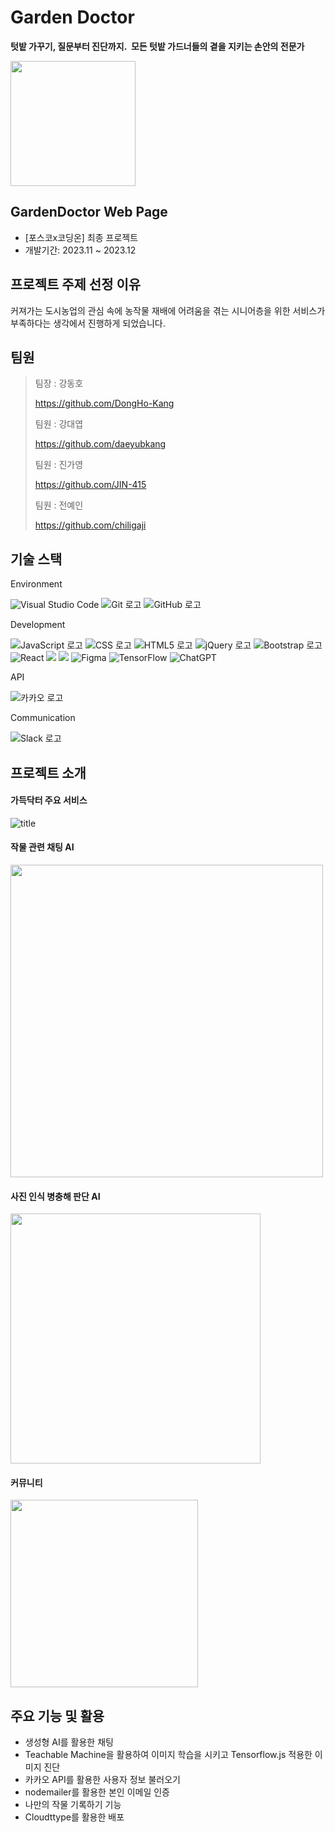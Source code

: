 # Garden Doctor
**텃밭 가꾸기, 질문부터 진단까지. 
모든 텃밭 가드너들의 곁을 지키는 손안의 전문가**

<img src="https://github.com/Garden-Doctor/GardenDoctor/assets/133857119/12645f40-0e3f-446d-929f-959fab0e192e"  width="200" height="200"/>
<br />

## GardenDoctor Web Page
* [포스코x코딩온] 최종 프로젝트
* 개발기간: 2023.11 ~ 2023.12

## 프로젝트 주제 선정 이유
커져가는 도시농업의 관심 속에 농작물 재배에 어려움을 겪는 시니어층을 위한 서비스가 부족하다는 생각에서 진행하게 되었습니다.
<br />

## 팀원
> 팀장 : 강동호
> 
  > https://github.com/DongHo-Kang
> 
> 팀원 : 강대엽
> 
  > https://github.com/daeyubkang
> 
> 팀원 : 진가영
> 
  > https://github.com/JIN-415
>
> 팀원 : 전예인
> 
  > https://github.com/chiligaji

## 기술 스택
Environment

![Visual Studio Code](https://img.shields.io/badge/Visual%20Studio%20Code-007ACC?style=for-the-badge&logo=visualstudiocode&logoColor=white)
![Git 로고](https://img.shields.io/badge/git-F05032?style=for-the-badge&logo=git&logoColor=white)
![GitHub 로고](https://img.shields.io/badge/github-181717?style=for-the-badge&logo=github&logoColor=white)

Development 

![JavaScript 로고](https://img.shields.io/badge/javascript-F7DF1E?style=for-the-badge&logo=javascript&logoColor=black)
![CSS 로고](https://img.shields.io/badge/css-1572B6?style=for-the-badge&logo=css3&logoColor=white)
![HTML5 로고](https://img.shields.io/badge/html5-E34F26?style=for-the-badge&logo=html5&logoColor=white)
![jQuery 로고](https://img.shields.io/badge/jquery-0769AD?style=for-the-badge&logo=jquery&logoColor=white)
![Bootstrap 로고](https://img.shields.io/badge/bootstrap-7952B3?style=for-the-badge&logo=bootstrap&logoColor=white)
![React](https://img.shields.io/badge/react-%2320232a.svg?style=for-the-badge&logo=react&logoColor=%2361DAFB)
<img src="https://img.shields.io/badge/node.js-339933?style=for-the-badge&logo=Node.js&logoColor=white">
<img src="https://img.shields.io/badge/mysql-4479A1?style=for-the-badge&logo=mysql&logoColor=white">
![Figma](https://img.shields.io/badge/figma-%23F24E1E.svg?style=for-the-badge&logo=figma&logoColor=white)
![TensorFlow](https://img.shields.io/badge/TensorFlow-%23FF6F00.svg?style=for-the-badge&logo=TensorFlow&logoColor=white)
![ChatGPT](https://img.shields.io/badge/chatGPT-74aa9c?style=for-the-badge&logo=openai&logoColor=white)


API

![카카오 로고](https://img.shields.io/badge/kakao-FFCD00?style=for-the-badge&logo=kakao&logoColor=white)

Communication

![Slack 로고](https://img.shields.io/badge/slack-%234A154B?style=for-the-badge&logo=slack&logoColor=white)

## 프로젝트 소개 
#### 가득닥터 주요 서비스
![title](https://github.com/Garden-Doctor/GardenDoctor/assets/133857119/abd1a80b-a93f-4a5b-99bc-1e5d453957e7)  

#### 작물 관련 채팅 AI
<img src="https://github.com/Garden-Doctor/GardenDoctor/assets/133857119/52131efa-a246-4e7c-9133-1b35bf1c336f"  width="500"/> 

#### 사진 인식 병충해 판단 AI
<img src="https://github.com/Garden-Doctor/GardenDoctor/assets/133857119/07bbe150-8c64-431d-b26e-11de5ebf12f5"  width="400"/>

#### 커뮤니티
<img src="https://github.com/kimtaehyuk1/HereLaw/assets/133857119/5a32e532-ebbb-4231-b50c-686d3aac5b03"  width="300" />

## 주요 기능 및 활용
- 생성형 AI를 활용한 채팅
- Teachable Machine을 활용하여 이미지 학습을 시키고 Tensorflow.js 적용한 이미지 진단
- 카카오 API를 활용한 사용자 정보 불러오기
- nodemailer를 활용한 본인 이메일 인증
- 나만의 작물 기록하기 기능
- Cloudttype를 활용한 배포
